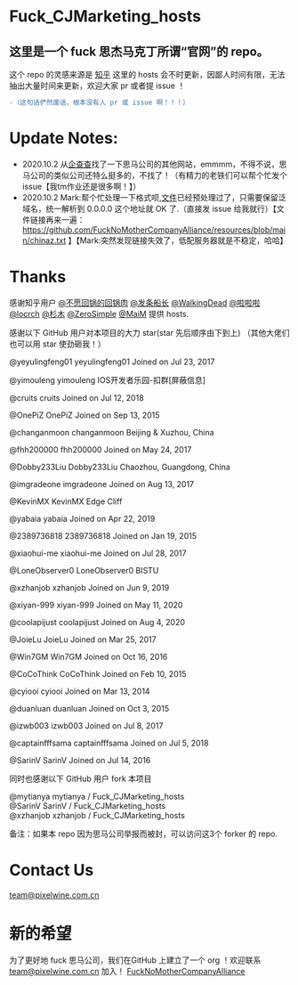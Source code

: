 # Fuck_CJMarketing_hosts
## 这里是一个 fuck 思杰马克丁所谓“官网”的 repo。
这个 repo 的灵感来源是 [知乎](https://www.zhihu.com/question/46746200)
这里的 hosts 会不时更新，因鄙人时间有限，无法抽出大量时间来更新，欢迎大家 pr 或者提 issue ！
 ```diff
-（这句话俨然废话，根本没有人 pr 或 issue 啊！！！）
```

# Update Notes:
- 2020.10.2 从[企查查](https://www.qcc.com/product/b200f000-df73-4ada-a756-f752902ad4f0.html)找了一下思马公司的其他网站，emmmm，不得不说，思马公司的类似公司还特么挺多的，不找了！（有精力的老铁们可以帮个忙发个 issue【我tm作业还是很多啊！】）
- 2020.10.2 Mark:帮个忙处理一下格式呗,[文件](https://github.com/FuckNoMotherCompanyAlliance/resources/blob/main/chinaz.txt)已经预处理过了，只需要保留泛域名，统一解析到 0.0.0.0 这个地址就 OK 了.（直接发 issue 给我就行）【文件链接再来一遍：https://github.com/FuckNoMotherCompanyAlliance/resources/blob/main/chinaz.txt 】【Mark:突然发现链接失效了，低配服务器就是不稳定，哈哈】
# Thanks
感谢知乎用户 [@不愿回锅的回锅肉](https://www.zhihu.com/people/bu-yuan-hui-guo-de-hui-guo-rou) [@发条船长](https://www.zhihu.com/people/x1a0n1an) [@WalkingDead](https://www.zhihu.com/people/chen-zhen-rong-8-26) [@啦啦啦](https://www.zhihu.com/people/gavinpenn) [@locrch](https://www.zhihu.com/people/locrch) [@杉木](https://www.zhihu.com/people/binsee) [@ZeroSimple](https://www.zhihu.com/people/zerosimple) [@MaiM](https://www.zhihu.com/people/cai-cai-15-47) 提供 hosts.

感谢以下 GitHub 用户对本项目的大力 star(star 先后顺序由下到上)
（其他大佬们也可以用 star 使劲砸我！）


@yeyulingfeng01 
yeyulingfeng01
 Joined on Jul 23, 2017

@yimouleng 
yimouleng
 IOS开发者乐园-扣群[屏蔽信息]

@cruits 
cruits
 Joined on Jul 12, 2018

@OnePiZ 
OnePiZ
 Joined on Sep 13, 2015

@changanmoon 
changanmoon
 Beijing & Xuzhou, China

@fhh200000 
fhh200000
 Joined on May 24, 2017

@Dobby233Liu 
Dobby233Liu
 Chaozhou, Guangdong, China

@imgradeone 
imgradeone
 Joined on Aug 13, 2017

@KevinMX 
KevinMX
 Edge Cliff

@yabaia 
yabaia
 Joined on Apr 22, 2019

@2389736818 
2389736818
 Joined on Jan 19, 2015

@xiaohui-me 
xiaohui-me
 Joined on Jul 28, 2017

@LoneObserver0 
LoneObserver0
 BISTU

@xzhanjob 
xzhanjob
 Joined on Jun 9, 2019

@xiyan-999 
xiyan-999
 Joined on May 11, 2020

@coolapijust 
coolapijust
 Joined on Aug 4, 2020

@JoieLu 
JoieLu
 Joined on Mar 25, 2017

@Win7GM 
Win7GM
 Joined on Oct 16, 2016

@CoCoThink 
CoCoThink
 Joined on Feb 10, 2015

@cyiooi 
cyiooi
 Joined on Mar 13, 2014

@duanluan 
duanluan
 Joined on Oct 3, 2015

@izwb003 
izwb003
 Joined on Jul 8, 2017

@captainfffsama 
captainfffsama
 Joined on Jul 5, 2018

@SarinV 
SarinV
 Joined on Jul 14, 2016


同时也感谢以下 GitHub 用户 fork 本项目

 @mytianya mytianya / Fuck_CJMarketing_hosts  
 @SarinV SarinV / Fuck_CJMarketing_hosts  
 @xzhanjob xzhanjob / Fuck_CJMarketing_hosts  

备注：如果本 repo 因为思马公司举报而被封，可以访问这3个 forker 的 repo.

# Contact Us
[team@pixelwine.com.cn](mailto:team@pixelwine.com.cn)

# 新的希望
为了更好地 fuck 思马公司，我们在GitHub 上建立了一个 org ！欢迎联系 [team@pixelwine.com.cn](mailto:team@pixelwine.com.cn) 加入！
[FuckNoMotherCompanyAlliance](https://github.com/FuckNoMotherCompanyAlliance)

